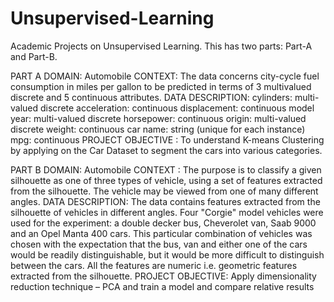 # Unsupervised-Learning
Academic Projects on Unsupervised Learning.
This has two parts: Part-A and Part-B.

PART A
DOMAIN: Automobile
CONTEXT: The data concerns city-cycle fuel consumption in miles per gallon to be predicted in terms of 3 multivalued discrete and 5 continuous attributes.
DATA DESCRIPTION:
cylinders: multi-valued discrete     acceleration: continuous
displacement: continuous             model year: multi-valued discrete
horsepower: continuous               origin: multi-valued discrete
weight: continuous                   car name: string (unique for each instance)
mpg: continuous
PROJECT OBJECTIVE :
To understand K-means Clustering by applying on the Car Dataset to segment the cars into various categories.

PART B
DOMAIN: Automobile
CONTEXT :
The purpose is to classify a given silhouette as one of three types of vehicle, using a set of features extracted from the silhouette. The vehicle may be viewed from one of many different angles.
DATA DESCRIPTION:
The data contains features extracted from the silhouette of vehicles in different angles. Four "Corgie" model vehicles were used for the experiment: a double decker bus, Cheverolet van, Saab 9000 and an Opel Manta 400 cars. This particular combination of vehicles was chosen with the expectation that the bus, van and either one of the cars would be readily distinguishable, but it would be more difficult to distinguish between the cars.
All the features are numeric i.e. geometric features extracted from the silhouette.
PROJECT OBJECTIVE:
Apply dimensionality reduction technique – PCA and train a model and compare relative results
